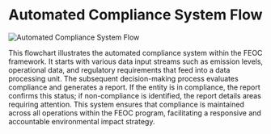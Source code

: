 # Automated Compliance System Flow

![Automated Compliance System Flow](file-TzKYZSygTyjaBZVv1Dlqn0Er)

This flowchart illustrates the automated compliance system within the FEOC framework. It starts with various data input streams such as emission levels, operational data, and regulatory requirements that feed into a data processing unit. The subsequent decision-making process evaluates compliance and generates a report. If the entity is in compliance, the report confirms this status; if non-compliance is identified, the report details areas requiring attention. This system ensures that compliance is maintained across all operations within the FEOC program, facilitating a responsive and accountable environmental impact strategy.
